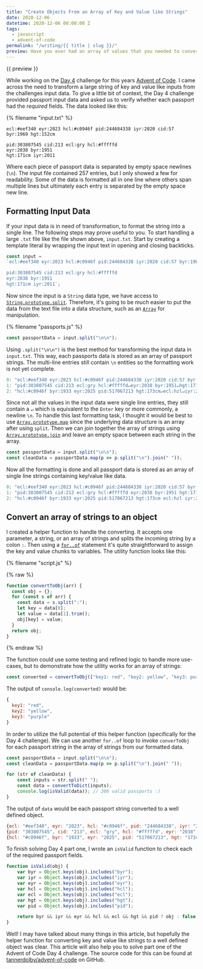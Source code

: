 ```yaml
---
title: "Create Objects From an Array of Key and Value like Strings"
date: 2020-12-06
datetime: 2020-12-06 00:00:00 Z
tags: 
  - javascript
  - advent-of-code
permalink: "/writing/{{ title | slug }}/"
preview: Have you ever had an array of values that you needed to convert to an object? I've run into this scenario quite a few times and wanted to write about it.
---
```


{{ preview }}

While working on the [Day 4](https://adventofcode.com/2020/day/4) challenge for this years [Advent of Code](https://adventofcode.com/2020/). I came across the need to transform a large string of key and value like inputs from the challenges input data. To give a little bit of context, the Day 4 challenge provided passport input data and asked us to verify whether each passport had the *required* fields. The data looked like this:

{% filename "input.txt" %}

```text
ecl:#eef340 eyr:2023 hcl:#c0946f pid:244684338 iyr:2020 cid:57 byr:1969 hgt:152cm

pid:303807545 cid:213 ecl:gry hcl:#fffffd
eyr:2038 byr:1951
hgt:171cm iyr:2011
```

Where each piece of passport data is separated by empty space newlines (`\n`). The input file contained 257 entries, but I only showed a few for readability. Some of the data is formatted all in one line where others span multiple lines but ultimately each entry is separated by the empty space new line.

<h2 class="post-heading">Formatting Input Data</h2>

If your input data is in need of transformation, to format the string into a single line. The following steps may prove useful to you. To start handling a large `.txt` file like the file shown above, `input.txt`. Start by creating a template literal by wrapping the input text in opening and closing backticks.

```js
const input = 
`ecl:#eef340 eyr:2023 hcl:#c0946f pid:244684338 iyr:2020 cid:57 byr:1969 hgt:152cm

pid:303807545 cid:213 ecl:gry hcl:#fffffd
eyr:2038 byr:1951
hgt:171cm iyr:2011`;
```

Now since the input is a `String` data type, we have access to [`String.prototype.split`](https://developer.mozilla.org/en-US/docs/Web/JavaScript/Reference/Global_Objects/String/split). Therefore, it's going to be much easier to put the data from the text file into a data structure, such as an [`Array`](https://developer.mozilla.org/en-US/docs/Web/JavaScript/Reference/Global_Objects/Array) for manipulation. 

{% filename "passports.js" %}

```js
const passportData = input.split("\n\n");
```

Using `.split("\n\n")` is the best method for transforming the input data in `input.txt`. This way, each passports data is stored as an array of passport strings. The multi-line entries still contain `\n` entities so the formatting work is not yet complete.

```js
0: "ecl:#eef340 eyr:2023 hcl:#c0946f pid:244684338 iyr:2020 cid:57 byr:1969 hgt:152cm"
1: "pid:303807545 cid:213 ecl:gry hcl:#fffffd↵eyr:2038 byr:1951↵hgt:171cm iyr:2011"
2: "hcl:#c0946f byr:1933 eyr:2025 pid:517067213 hgt:173cm↵ecl:hzl↵iyr:2018"
```

Since not all the values in the input data were single line entries, they still contain a `↵` which is equivalent to the `Enter` key or more commonly, a newline `\n`. To handle this last formatting task, I thought it would be best to use [`Array.prototype.map`](https://developer.mozilla.org/en-US/docs/Web/JavaScript/Reference/Global_Objects/Array/map) since the underlying data structure is an array after using `split`. Then we can join together the array of strings using [`Array.prototype.join`](https://developer.mozilla.org/en-US/docs/Web/JavaScript/Reference/Global_Objects/Array/join) and leave an empty space between each string in the array.

```js
const passportData = input.split("\n\n");
const cleanData = passportData.map(p => p.split("\n").join(" "));
```

Now all the formatting is done and all passport data is stored as an array of single line strings containing key/value like data.

```js
0: "ecl:#eef340 eyr:2023 hcl:#c0946f pid:244684338 iyr:2020 cid:57 byr:1969 hgt:152cm"
1: "pid:303807545 cid:213 ecl:gry hcl:#fffffd eyr:2038 byr:1951 hgt:171cm iyr:2011"
2: "hcl:#c0946f byr:1933 eyr:2025 pid:517067213 hgt:173cm ecl:hzl iyr:2018"
```

<h2 class="post-heading">Convert an array of strings to an object</h2>

I created a helper function to handle the converting. It accepts one parameter, a string, or an array of strings and splits the incoming string by a colon `:`. Then using a [`for..of`](https://developer.mozilla.org/en-US/docs/Web/JavaScript/Reference/Statements/for...of) statement it's quite straightforward to assign the key and value chunks to variables. The utility function looks like this:

{% filename "script.js" %}

{% raw %}

```js
function convertToObj(arr) {
  const obj = {};
  for (const s of arr) {
    const data = s.split(":");
    let key = data[0];
    let value = data[1].trim();
    obj[key] = value;
  }
  return obj;
}
```
{% endraw %}

The function could use some testing and refined logic to handle more use-cases, but to demonstrate how the utility works for an array of strings:

```js
const converted = convertToObj(["key1: red", "key2: yellow", "key3: purple"]);
```

The output of `console.log(converted)` would be:

```js
{
  key1: "red", 
  key2: "yellow", 
  key3: "purple"
}
```

In order to utilize the full potential of this helper function (specifically for the Day 4 challenge). We can use another `for..of` loop to invoke `converToObj` for each passport string in the array of strings from our formatted data.

```js
const passportData = input.split("\n\n");
const cleanData = passportData.map(p => p.split("\n").join(" "));

for (str of cleanData) {
    const inputs = str.split(" ");
    const data = convertToDict(inputs);
    console.log(isValid(data)); // 206 valid passports :)
}
```
The output of `data` would be each passport string converted to a well defined object.

```js
{ecl: "#eef340", eyr: "2023", hcl: "#c0946f", pid: "244684338", iyr: "2020", …}
{pid: "303807545", cid: "213", ecl: "gry", hcl: "#fffffd", eyr: "2038", …}
{hcl: "#c0946f", byr: "1933", eyr: "2025", pid: "517067213", hgt: "173cm", …}
```

To finish solving Day 4 part one, I wrote an `isValid` function to check each of the required passport fields.

```js
function isValid(obj) {
    var byr = Object.keys(obj).includes("byr");
    var iyr = Object.keys(obj).includes("iyr");
    var eyr = Object.keys(obj).includes("eyr");
    var hcl = Object.keys(obj).includes("hcl");
    var ecl = Object.keys(obj).includes("ecl");
    var hgt = Object.keys(obj).includes("hgt");
    var pid = Object.keys(obj).includes("pid");

    return byr && iyr && eyr && hcl && ecl && hgt && pid ? obj : false;
}
```

Well! I may have talked about many things in this article, but hopefully the helper function for converting key and value like strings to a well defined object was clear. This article will also help you to solve part one of the Advent of Code Day 4 challenge. The source code for this can be found at [tannerdolby/advent-of-code](https://github.com/tannerdolby/advent-of-code/blob/master/js/day-four.js) on GitHub.